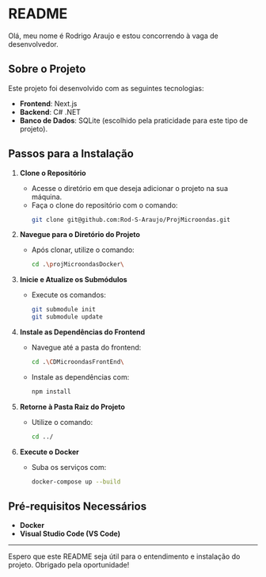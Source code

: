 # README

Olá, meu nome é Rodrigo Araujo e estou concorrendo à vaga de desenvolvedor.

## Sobre o Projeto

Este projeto foi desenvolvido com as seguintes tecnologias:
- **Frontend**: Next.js
- **Backend**: C# .NET
- **Banco de Dados**: SQLite (escolhido pela praticidade para este tipo de projeto).

## Passos para a Instalação

1. **Clone o Repositório**
   - Acesse o diretório em que deseja adicionar o projeto na sua máquina.
   - Faça o clone do repositório com o comando:
     ```bash
     git clone git@github.com:Rod-S-Araujo/ProjMicroondas.git
     ```

2. **Navegue para o Diretório do Projeto**
   - Após clonar, utilize o comando:
     ```bash
     cd .\projMicroondasDocker\
     ```

3. **Inicie e Atualize os Submódulos**
   - Execute os comandos:
     ```bash
     git submodule init
     git submodule update
     ```

4. **Instale as Dependências do Frontend**
   - Navegue até a pasta do frontend:
     ```bash
     cd .\CDMicroondasFrontEnd\
     ```
   - Instale as dependências com:
     ```bash
     npm install
     ```

5. **Retorne à Pasta Raiz do Projeto**
   - Utilize o comando:
     ```bash
     cd ../
     ```

6. **Execute o Docker**
   - Suba os serviços com:
     ```bash
     docker-compose up --build
     ```

## Pré-requisitos Necessários

- **Docker**
- **Visual Studio Code (VS Code)**

---

Espero que este README seja útil para o entendimento e instalação do projeto. Obrigado pela oportunidade!
